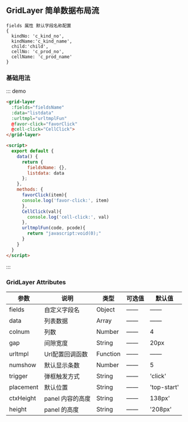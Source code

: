 <script>
  const data = require('../../../examples/assets/grid-layer.json');
  export default {
    data() {
      return {
        fieldsName: {},
        listdata: data
      };
    },
    methods: {
      favorClick(item){
      console.log('favor-click:', item)
      },
      CellClick(val){
        console.log('cell-click:', val)
      },
      urltmplFun(code, pcode){
        return "javascript:void(0);"
      }
    }
  }
</script>

## GridLayer 简单数据布局流
```
fields 属性 默认字段名称配置
{
  kindNo: 'c_kind_no',
  kindName:'c_kind_name',
  child:'child',
  cellNo: 'c_prod_no',
  cellName: 'c_prod_name'
}
```

### 基础用法

::: demo
```html
<grid-layer
  :fields="fieldsName"
  :data="listdata"
  :urltmpl="urltmplFun"
  @favor-click="favorClick"
  @cell-click="CellClick">
</grid-layer>

<script>
  export default {
    data() {
      return {
        fieldsName: {},
        listdata: data
      };
    },
    methods: {
      favorClick(item){
      console.log('favor-click:', item)
      },
      CellClick(val){
        console.log('cell-click:', val)
      },
      urltmplFun(code, pcode){
        return "javascript:void(0);"
      }
    }
  }
</script>
```
:::


### GridLayer Attributes

| 参数          | 说明            | 类型            | 可选值                 | 默认值   |
|-------------  |---------------- |---------------- |---------------------- |-------- |
|   fields      |  自定义字段名        |    Object         |      ——     |   ——   |
|   data        |  列表数据            |    Array          |      ——     |   ——   |
|   colnum      |  列数               |     Number        |      ——      |   4   |
|   gap         |  间隙宽度            |     String        |      ——     |   20px   |
|   urltmpl     |  Url配置回调函数     |    Function       |      ——     |   ——    |
|   numshow      |  默认显示条数       |  Number        |      ——     |   5     |
|   trigger      |  弹框触发方式       |  String       |       ——     |  'click'     |
|   placement    |  默认位置           | String     |       ——     | 'top-start'   |
|   ctxHeight    |  panel 内容的高度   |  String     |       ——     |  138px'   |
|   height       |  panel 的高度      |  String    |       ——     |  '208px'   |

